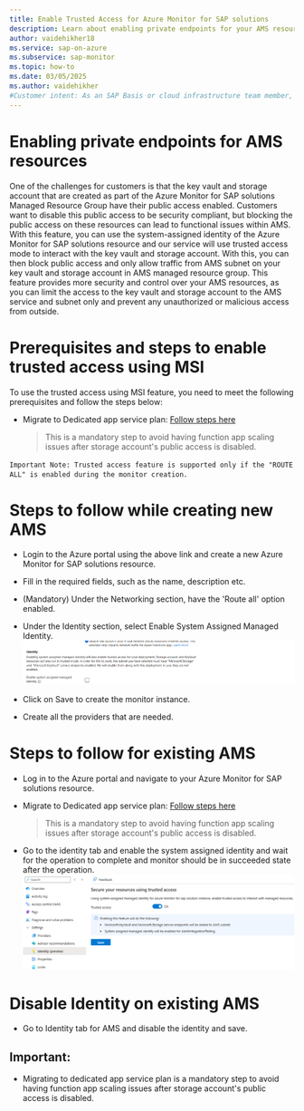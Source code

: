 ```yaml
---
title: Enable Trusted Access for Azure Monitor for SAP solutions
description: Learn about enabling private endpoints for your AMS resources
author: vaidehikher18
ms.service: sap-on-azure
ms.subservice: sap-monitor
ms.topic: how-to
ms.date: 03/05/2025
ms.author: vaidehikher
#Customer intent: As an SAP Basis or cloud infrastructure team member, I want to deploy Azure Monitor for SAP solutions with private endpoints for storage account and key vault.
---
```


# Enabling private endpoints for AMS resources

One of the challenges for customers is that the key vault and storage account that are created as part of the Azure Monitor for SAP solutions Managed Resource Group have their public access enabled. Customers want to disable this public access to be security compliant, but blocking the public access on these resources can lead to functional issues within AMS.
With this feature, you can use the system-assigned identity of the Azure Monitor for SAP solutions resource and our service will use trusted access mode to interact with the key vault and storage account. With this, you can then block public access and only allow traffic from AMS subnet on your key vault and storage account in AMS managed resource group.
This feature provides more security and control over your AMS resources, as you can limit the access to the key vault and storage account to the AMS service and subnet only and prevent any unauthorized or malicious access from outside.

# Prerequisites and steps to enable trusted access using MSI
To use the trusted access using MSI feature, you need to meet the following prerequisites and follow the steps below:
* Migrate to Dedicated app service plan: [Follow steps here](https://github.com/Azure/Azure-Monitor-for-SAP-solutions-preview/wiki/9-.a.-Cost-optimization-using-Dedicated-hosting-plan)
    > This is a mandatory step to avoid having function app scaling issues after storage account's public access is disabled.

`Important Note: Trusted access feature is supported only if the "ROUTE ALL" is enabled during the monitor creation.`

# Steps to follow while creating new AMS
* Login to the Azure portal using the above link and create a new Azure Monitor for SAP solutions resource.
* Fill in the required fields, such as the name, description etc.
* (Mandatory) Under the Networking section, have the 'Route all' option enabled.
* Under the Identity section, select Enable System Assigned Managed Identity.
![screenshot of enabling trusted access during AMS resource creation.](../monitor/media/enable-trusted-access/enable-system-assigned-mi.png)

* Click on Save to create the monitor instance.
* Create all the providers that are needed.

# Steps to follow for existing AMS
* Log in to the Azure portal and navigate to your Azure Monitor for SAP solutions resource.

* Migrate to Dedicated app service plan: [Follow steps here](https://github.com/Azure/Azure-Monitor-for-SAP-solutions-preview/wiki/9-.a.-Cost-optimization-using-Dedicated-hosting-plan)
  > This is a mandatory step to avoid having function app scaling issues after storage account's public access is disabled.

* Go to the identity tab and enable the system assigned identity and wait for the operation to complete and monitor should be in succeeded state after the operation.
![screenshot of enabling trusted access under indentity tab.](../monitor/media/enable-trusted-access/enable-mi-existing-customer.png)


# Disable Identity on existing AMS
* Go to Identity tab for AMS and disable the identity and save.

## Important: 
* Migrating to dedicated app service plan is a mandatory step to avoid having function app scaling issues after storage account's public access is disabled.
